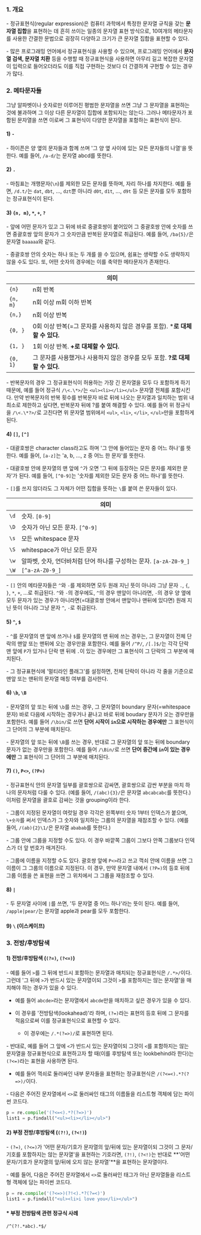 ### 1. 개요

\- 정규표현식(regular expression)은 컴퓨터 과학에서 특정한 문자열 규칙을 갖는 **문자열 집합**을 표현하는 데 흔히 쓰이는 일종의 문자열 표현 방식으로, 10여개의 메타문자를 사용한 간결한 문법으로 굉장히 다양하고 크기가 큰 문자열 집합을 표현할 수 있다.

\- 많은 프로그래밍 언어에서 정규표현식을 사용할 수 있으며, 프로그래밍 언어에서 **문자열 검색, 문자열 치환** 등을 수행할 때 정규표현식을 사용하면 아무리 길고 복잡한 문자열이 입력으로 들어오더라도 이를 직접 구현하는 것보다 더 간결하게 구현할 수 있는 경우가 많다. 


### 2. 메타문자들

그냥 알파벳이나 숫자로만 이루어진 평범한 문자열을 쓰면 그냥 그 문자열을 표현하는 것에 불과하며 그 이상 다른 문자열이 집합에 포함되지는 않는다. 그러나 메타문자가 포함된 문자열을 쓰면 이로써 그 표현식이 다양한 문자열을 포함하는 표현식이 된다.


#### 1) `-`

\- 하이픈은 양 옆의 문자들과 함께 쓰며 '그 양 옆 사이에 있는 모든 문자들의 나열'을 뜻한다. 예를 들어, `/a-d/`는 문자열 abcd를 뜻한다.


#### 2) `.`

\- 마침표는 개행문자(`\n`)를 제외한 모든 문자를 뜻하며, 자리 하나를 차지한다. 예를 들면, `/d.t/`는 `dat`, `dbt`, ..., `dzt`뿐 아니라 `d0t`, `d1t`, ..., `d9t` 등 모든 문자를 모두 포함하는 정규표현식이 된다.

#### 3) `{n, m}`, `*`, `+`, `?` 

\- 앞에 어떤 문자가 있고 그 뒤에 바로 중괄호쌍이 붙어있어 그 중괄호쌍 안에 숫자를 쓰면 중괄호쌍 앞의 문자가 그 숫자만큼 반복된 문자열로 취급된다. 예를 들어, `/ba{5}/`은 문자열 `baaaaa`와 같다.

\- 중괄호쌍 안의 숫자는 하나 또는 두 개를 쓸 수 있으며, 쉼표는 생략할 수도 생략하지 않을 수도 있다. 또, 어떤 숫자의 경우에는 이를 축약한 메타문자가 존재한다.

|   | 의미 |
|---|---|
| `{n}` | n회 반복 |
| `{n, m}` | n회 이상 m회 이하 반복 |
| `{n,}` | n회 이상 반복 |
| `{0, }` | 0회 이상 반복(=그 문자를 사용하지 않은 경우를 포함). ***로 대체할 수 있다.** |
| `{1, }` | 1회 이상 반복. **+로 대체할 수 있다.** |
| `{0, 1}` | 그 문자를 사용했거나 사용하지 않은 경우를 모두 포함. **?로 대체할 수 있다.** |


\- 반복문자의 경우 그 정규표현식이 허용하는 가장 긴 문자열을 모두 다 포함하게 하기 때문에, 예를 들어 정규식 `/\<.\*>/`는 `<ul><li></li></ul>` 문자열 전체를 포함시킨다. 만약 반복문자의 반복 횟수를 반복문자 바로 뒤에 나오는 문자열과 일치하는 범위 내 최소로 제한하고 싶다면, 반복문자 뒤에 ?를 붙여 해결할 수 있다. 예를 들어 위 정규식을 `/\<.\*?>/`로 고친다면 위 문자열 범위에서 `<ul>`, `<li>`, `</li>`, `</ul>`만을 포함하게 된다.



#### 4) `[]`, `[^]`

\- 대괄호쌍은 character class라고도 하며 '그 안에 들어있는 문자 중 어느 하나'를 뜻한다. 예를 들어, `[a-z]`는 'a, b, ..., z 중 어느 한 문자'를 뜻한다. 

\- 대괄호쌍 안에 문자열의 맨 앞에 `^`가 오면 '그 뒤에 등장하는 모든 문자를 제외한 문자'가 된다. 예를 들어, `[^0-9]`는 '숫자를 제외한 모든 문자 중 어느 하나'를 뜻한다.

\- `[]`를 쓰지 않더라도 그 자체가 어떤 집합을 뜻하는 `\`를 붙여 쓴 문자들이 있다. 

|  | 의미 |
|---|---|
|`\d`|숫자. `[0-9]`|
|`\D`|숫자가 아닌 모든 문자. `[^0-9]`|
|`\s`|모든 whitespace 문자|
|`\S`|whitespace가 아닌 모든 문자|
|`\w`|알파벳, 숫자, 언더바처럼 단어 하나를 구성하는 문자. `[a-zA-Z0-9_]`|
|`\W`|`[^a-zA-Z0-9_]`|

\- `[]` 안의 메타문자들은 `^`와 `-`를 제외하면 모두 원래 지닌 뜻이 아니라 그냥 문자 `.`, `{`, `}`, `*`, `+`, ...로 취급된다. `^`와 `-`의 경우에도, `^`의 경우 맨앞이 아니라면, `-`의 경우 양 옆에 모두 문자가 있는 경우가 아니라면(=대괄호쌍 안에서 맨앞이나 맨뒤에 있다면) 원래 지닌 뜻이 아니라 그냥 문자 `^`, `-`로 취급된다.



#### 5) `^`, `$`

\- `^`를 문자열의 맨 앞에 쓰거나 `$`를 문자열의 맨 뒤에 쓰는 경우는, 그 문자열이 전체 단락의 맨앞 또는 맨뒤에 오는 경우만을 포함한다. 예를 들어 `/^P/`, `/[.]$/`는 각각 단락 맨 앞에 `P`가 있거나 단락 맨 뒤에 `.`이 있는 경우에만 그 표현식이 그 단락의 그 부분에 매치된다.

\- 그 정규표현식에 '멀티라인 플래그'를 설정하면, 전체 단락이 아니라 각 줄을 기준으로 맨앞 또는 맨뒤의 문자열 매칭 여부를 검사한다.


#### 6) `\b`, `\B`

\- 문자열의 앞 또는 뒤에 `\b`를 쓰는 경우, 그 문자열이 boundary 문자(=whitespace 문자) 바로 다음에 시작하는 경우거나 끝나고 바로 뒤에 boudary 문자가 오는 경우만을 포함한다. 예를 들어 `/\bin/`로 쓰면 **단어 시작이 `in`으로 시작하는 경우에만** 그 표현식이 그 단어의 그 부분에 매치된다.

\- 문자열의 앞 또는 뒤에 `\B`를 쓰는 경우, 반대로 그 문자열의 앞 또는 뒤에 boundary 문자가 없는 경우만을 포함한다. 예를 들어 `/\Bin/`로 쓰면 **단어 중간에 `in`이 있는 경우에만** 그 표현식이 그 단어의 그 부분에 매치된다.


#### 7) `()`, `P<>`, `(?P=)`

\- 정규표현식 안의 문자열 일부를 괄호쌍으로 감싸면, 괄호쌍으로 감싼 부분을 마치 하나의 문자처럼 다룰 수 있다. (예를 들어, `/(abc){3}/`은 문자열 `abcabcabc`를 뜻한다.) 이처럼 문자열을 괄호로 감싸는 것을 grouping이라 한다.

\- 그룹이 지정된 문자열이 여럿일 경우 각각은 왼쪽부터 숫자 1부터 인덱스가 붙으며, `\+숫자`를 써서 인덱스가 그 숫자와 일치하는 그룹의 문자열을 재참조할 수 있다. (예를 들어, `/(ab){2}\1/`은 문자열 `ababab`를 뜻한다.)

\- 그룹 안에 그룹을 지정할 수도 있다. 이 경우 바깥쪽 그룹이 그보다 안쪽 그룹보다 인덱스가 더 앞 번호가 매겨진다.

\- 그룹에 이름을 지정할 수도 있다. 괄호쌍 앞에 `P<>`라고 쓰고 꺽쇠 안에 이름을 쓰면 그 이름이 그 그룹의 이름으로 지정된다. 이 경우, 만약 문자열 내에서 `(?P=)`의 등호 뒤에 그룹 이름을 쓴 표현을 쓰면 그 위치에서 그 그룹을 재참조할 수 있다.


#### 8) `|`

\- 두 문자열 사이에 `|`를 쓰면, '두 문자열 중 어느 하나'라는 뜻이 된다. 예를 들어, `/apple|pear/`는 문자열 apple과 pear를 모두 포함한다.


#### 9) `\` (이스케이프)



### 3. 전방/후방탐색

#### 1) 전방/후방탐색 (`(?=)`, `(?<=)`)

\- 예를 들어 `>`를 그 뒤에 반드시 포함하는 문자열과 매치되는 정규표현식은 `/.*>/`이다. 그런데 '그 뒤에 `>`가 반드시 있는 문자열이되 그것이 `>`를 포함하지는 않는 문자열'을 매치해야 하는 경우가 있을 수 있다. 

  - 예를 들어 `abcde>`라는 문자열에서 `abcde`만을 매치하고 싶은 경우가 있을 수 있다. 
  
  - 이 경우를 '전방탐색(lookahead)'라 하며, `(?=)`라는 표현의 등호 뒤에 그 문자를 적음으로써 이를 정규표현식으로 표현할 수 있다. 
  
    - 이 경우에는 `/.*(?=>)/`로 표현하면 된다.

\- 반대로, 예를 들어 그 앞에 `<`가 반드시 있는 문자열이되 그것이 `<`를 포함하지는 않는 문자열을 정규표현식으로 표현하고자 할 때(이를 후방탐색 또는 lookbehind라 한다)는 `(?<=)`라는 표현을 사용하면 된다. 

  - 예를 들어 꺽쇠로 둘러싸인 내부 문자들을 표현하는 정규표현식은 `/(?<=<).*?(?=>)/`이다. 
  
\- 다음은 주어진 문자열에서 `<>`로 둘러싸인 태그의 이름들을 리스트형 객체에 담는 파이썬 코드다.

```python
p = re.compile('(?<=<).*?(?=>)')
list1 = p.findall("<ul><li></li></ul>")
```

#### 2) 부정 전방/후방탐색 (`(?!)`, `(?<!)`)

\- `(?=)`, `(?<=)`가 '어떤 문자/기호가 문자열의 앞/뒤에 있는 문자열이되 그것이 그 문자/기호를 포함하지는 않는 문자열'을 표현하는 기호라면, `(?!)`, `(?<!)`는 반대로 **'어떤 문자/기호가 문자열의 앞/뒤에 오지 않는 문자열'**을 표현하는 문자열이다. 

\- 예를 들어, 다음은 주어진 문자열에서 `<>`로 둘러싸인 태그가 아닌 문자열들을 리스트형 객체에 담는 파이썬 코드다.

```python
p = re.compile('(?<=>)(?!<).*?(?=<)')
list1 = p.findall("<ul><li>i love you</li></ul>")
```


#### \* 부정 전방탐색 관련 정규식 사례

```
/^(?!.*abc).*$/
```
